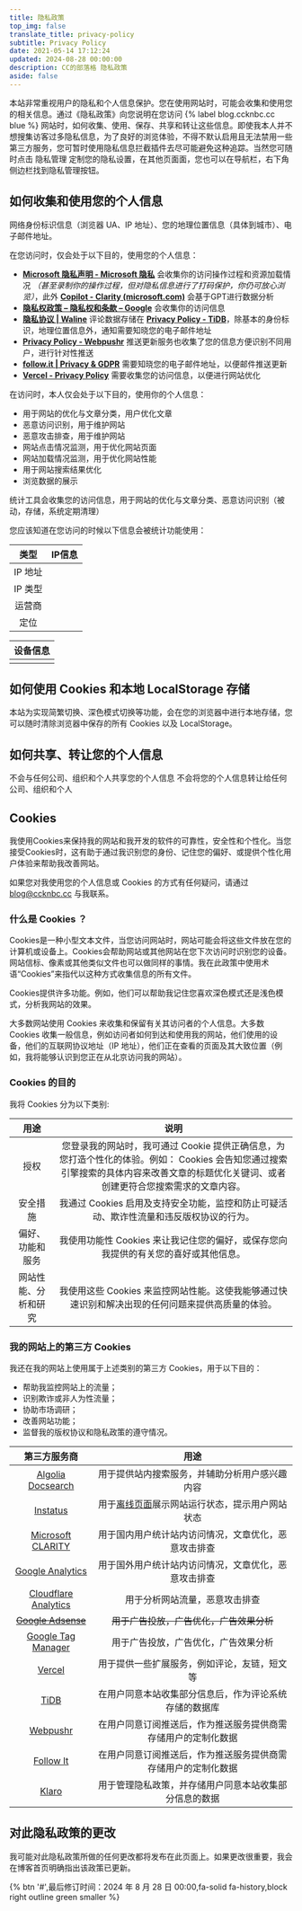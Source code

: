 ```yaml
---
title: 隐私政策
top_img: false
translate_title: privacy-policy
subtitle: Privacy Policy
date: 2021-05-14 17:12:24
updated: 2024-08-28 00:00:00
description: CC的部落格 隐私政策
aside: false
---
```

本站非常重视用户的隐私和个人信息保护。您在使用网站时，可能会收集和使用您的相关信息。通过《隐私政策》向您说明在您访问 {% label blog.ccknbc.cc blue %} 网站时，如何收集、使用、保存、共享和转让这些信息。即使我本人并不想搜集访客过多隐私信息，为了良好的浏览体验，不得不默认启用且无法禁用一些第三方服务，您可暂时使用隐私信息拦截插件去尽可能避免这种追踪。当然您可随时点击 <a class="btn-beautify inline-block green smaller" onclick="return klaro.show();" title="隐私管理" data-pjax-state=""><i class="fa-solid fa-user-lock"></i><span>隐私管理</span></a> 定制您的隐私设置，在其他页面面，您也可以在导航栏，右下角侧边栏找到隐私管理按钮。

## 如何收集和使用您的个人信息

网络身份标识信息（浏览器 UA、IP 地址）、您的地理位置信息（具体到城市）、电子邮件地址。

在您访问时，仅会处于以下目的，使用您的个人信息：

- **[Microsoft 隐私声明 - Microsoft 隐私](https://privacy.microsoft.com/zh-cn/privacystatement)** 会收集你的访问操作过程和资源加载情况 *（甚至录制你的操作过程，但对隐私信息进行了打码保护，你仍可放心浏览）*，此外 **[Copilot - Clarity (microsoft.com)](https://clarity.microsoft.com/copilot)** 会基于GPT进行数据分析
- **[隐私权政策 – 隐私权和条款 – Google](https://policies.google.com/privacy?hl=zh-CN)** 会收集你的访问信息
- **[隐私协议 | Waline](https://waline.js.org/advanced/privacy.html)** 评论数据存储在 **[Privacy Policy - TiDB](https://www.pingcap.com/privacy-policy/)**，除基本的身份标识，地理位置信息外，通知需要知晓您的电子邮件地址
- **[Privacy Policy - Webpushr](https://www.webpushr.com/privacy-policy)** 推送更新服务也收集了您的信息方便识别不同用户，进行针对性推送
- **[follow.it | Privacy & GDPR](https://follow.it/info/privacy)** 需要知晓您的电子邮件地址，以便邮件推送更新
- **[Vercel - Privacy Policy](https://vercel.com/legal/privacy)** 需要收集您的访问信息，以便进行网站优化

在访问时，本人仅会处于以下目的，使用你的个人信息：

- 用于网站的优化与文章分类，用户优化文章
- 恶意访问识别，用于维护网站
- 恶意攻击排查，用于维护网站
- 网站点击情况监测，用于优化网站页面
- 网站加载情况监测，用于优化网站性能
- 用于网站搜索结果优化
- 浏览数据的展示

 统计工具会收集您的访问信息，用于网站的优化与文章分类、恶意访问识别（被动，存储，系统定期清理）

您应该知道在您访问的时候以下信息会被统计功能使用：
<!-- <script src="https://ccknbc.cdn.xzzo.cn/gh/ccknbc-backup/cdn/js/privacy.js"></script> -->

<script>
    function getIpInfo() {
        fetch("https://api.mir6.com/api/ip_json").then(function (e) {
            return e.json()
        }).then(function (e) {
            var l = e.data.location,
                m = e.data.myip,
                p = e.data.protocol,
                i = e.data.isp;
            document.getElementById("userAgentIp").innerHTML = m, document.getElementById("userAgentLocation").innerHTML =
            l, document.getElementById("userAgentProtocol").innerHTML = p, document.getElementById("userAgentIsp").innerHTML = i;
            var d = navigator.userAgent;
            document.getElementById("userAgentDevice").innerHTML = d
        })
    }
    getIpInfo();
</script>

| 类型    | IP信息                            |
| :-----: | :--------------------------------: |
| IP 地址 | <div id="userAgentIp"></div>       |
| IP 类型 | <div id="userAgentProtocol"></div> |
| 运营商  | <div id="userAgentIsp"></div>      |
| 定位    | <div id="userAgentLocation"></div> |

|             设备信息             |
| :------------------------------: |
| <div id="userAgentDevice"></div> |

<script type="text/javascript">getIpInfo()</script>

## 如何使用 Cookies 和本地 LocalStorage 存储

本站为实现简繁切换、深色模式切换等功能，会在您的浏览器中进行本地存储，您可以随时清除浏览器中保存的所有 Cookies 以及 LocalStorage。

## 如何共享、转让您的个人信息

不会与任何公司、组织和个人共享您的个人信息
不会将您的个人信息转让给任何公司、组织和个人

## Cookies

我使用Cookies来保持我的网站和我开发的软件的可靠性，安全性和个性化。当您接受Cookies时，这有助于通过我识别您的身份、记住您的偏好、或提供个性化用户体验来帮助我改善网站。

如果您对我使用您的个人信息或 Cookies 的方式有任何疑问，请通过 blog@ccknbc.cc 与我联系。

### 什么是 Cookies ？

Cookies是一种小型文本文件，当您访问网站时，网站可能会将这些文件放在您的计算机或设备上。Cookies会帮助网站或其他网站在您下次访问时识别您的设备。网站信标、像素或其他类似文件也可以做同样的事情。我在此政策中使用术语“Cookies”来指代以这种方式收集信息的所有文件。

Cookies提供许多功能。例如，他们可以帮助我记住您喜欢深色模式还是浅色模式，分析我网站的效果。

大多数网站使用 Cookies 来收集和保留有关其访问者的个人信息。大多数 Cookies 收集一般信息，例如访问者如何到达和使用我的网站，他们使用的设备，他们的互联网协议地址（IP 地址），他们正在查看的页面及其大致位置（例如，我将能够认识到您正在从北京访问我的网站）。

### Cookies 的目的

我将 Cookies 分为以下类别:

|         用途         |                             说明                             |
| :------------------: | :----------------------------------------------------------: |
|         授权         | 您登录我的网站时，我可通过 Cookie 提供正确信息，为您打造个性化的体验。例如： Cookies 会告知您通过搜索引擎搜索的具体内容来改善文章的标题优化关键词、或者创建更符合您搜索需求的文章内容。 |
|       安全措施       | 我通过 Cookies 启用及支持安全功能，监控和防止可疑活动、欺诈性流量和违反版权协议的行为。 |
|   偏好、功能和服务   | 我使用功能性 Cookies 来让我记住您的偏好，或保存您向我提供的有关您的喜好或其他信息。 |
| 网站性能、分析和研究 | 我使用这些 Cookies 来监控网站性能。这使我能够通过快速识别和解决出现的任何问题来提供高质量的体验。 |

### 我的网站上的第三方 Cookies

我还在我的网站上使用属于上述类别的第三方 Cookies，用于以下目的：

*   帮助我监控网站上的流量；
*   识别欺诈或非人为性流量；
*   协助市场调研；
*   改善网站功能；
*   监督我的版权协议和隐私政策的遵守情况。

|                         第三方服务商                         |                             用途                             |
| :----------------------------------------------------------: | :----------------------------------------------------------: |
| [Algolia Docsearch](https://www.algolia.com/policies/privacy/) | 用于提供站内搜索服务，并辅助分析用户感兴趣内容 |
| [Instatus](https://instatus.com/policies/privacy) | 用于[离线页面](/offline/)展示网站运行状态，提示用户网站状态 |
| [Microsoft CLARITY](https://privacy.microsoft.com/zh-cn/privacystatement) | 用于国内用户统计站内访问情况，文章优化，恶意攻击排查 |
| [Google Analytics](https://policies.google.com/privacy?hl=zh-CN) | 用于国外用户统计站内访问情况，文章优化，恶意攻击排查 |
| [Cloudflare Analytics](https://www.cloudflare.com/privacypolicy/) | 用于分析网站流量，恶意攻击排查 |
| [~~Google Adsense~~](https://policies.google.com/technologies/partner-sites?hl=zh-CN) | ~~用于广告投放，广告优化，广告效果分析~~ |
| [Google Tag Manager](https://policies.google.com/privacy?hl=zh-CN) | 用于广告投放，广告优化，广告效果分析 |
| [Vercel](https://vercel.com/legal/privacy-policy) | 用于提供一些扩展服务，例如评论，友链，短文等 |
| [TiDB](https://www.pingcap.com/privacy-policy/) | 在用户同意本站收集部分信息后，作为评论系统存储的数据库 |
| [ Webpushr](https://www.webpushr.com/privacy-policy) | 在用户同意订阅推送后，作为推送服务提供商需存储用户的定制化数据 |
| [Follow It](https://follow.it/info/privacy) | 在用户同意订阅推送后，作为推送服务提供商需存储用户的定制化数据 |
| [Klaro](https://klaro.org/resources/privacy) | 用于管理隐私政策，并存储用户同意本站收集部分信息的数据 |

## 对此隐私政策的更改

我可能对此隐私政策所做的任何更改都将发布在此页面上。如果更改很重要，我会在博客首页明确指出该政策已更新。

{% btn '#',最后修订时间：2024 年 8 月 28 日 00:00,fa-solid fa-history,block right outline green smaller %}
